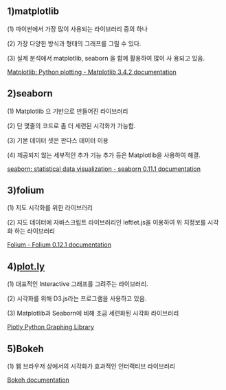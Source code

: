 ## 1)matplotlib

(1) 파이썬에서 가장 많이 사용되는 라이브러리 중의 하나

(2) 가장 다양한 방식과 형태의 그래프를 그릴 수 있다.

(3) 실제 분석에서 matplotlib, seaborn 을 함께 활용하여 많이 사
용되고 있음.

[Matplotlib: Python plotting - Matplotlib 3.4.2 documentation](https://matplotlib.org/)

## 2)seaborn

(1) Matplotlib 으 기반으로 만들어진 라이브러리

(2) 단 몇줄의 코드로 좀 더 세련된 시각화가 가능함.

(3) 기본 데이터 셋은 판다스 데이터 이용

(4) 제공되지 않는 세부적인 추가 기능 추가 등은 Matplotlib을 사용하여
해결.

[seaborn: statistical data visualization - seaborn 0.11.1 documentation](https://seaborn.pydata.org/)

## 3)folium

(1) 지도 시각화를 위한 라이브러리

(2) 지도 데이터에 자바스크립트 라이브러리인 leftlet.js을 이용하여 위
치정보를 시각화 하는 라이브러리

[Folium - Folium 0.12.1 documentation](https://python-visualization.github.io/folium/)

## 4)[plot.ly](http://plot.ly/)

(1) 대표적인 Interactive 그래프를 그려주는 라이브러리.

(2) 시각화를 위해 D3.js라는 프로그램을 사용하고 있음.

(3) Matplotlib과 Seaborn에 비해 조금 세련화된 시각화 라이브러리

[Plotly Python Graphing Library](https://plotly.com/python/)

## 5)Bokeh

(1) 웹 브라우저 상에서의 시각화가 효과적인 인터랙티브 라이브러리

[Bokeh documentation](https://docs.bokeh.org/en/latest/index.html)
